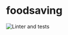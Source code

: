 # foodsaving

![Linter and tests](https://github.com/stefanyuk/foodsaving/actions/workflows/linter-and-tests.yml/badge.svg)